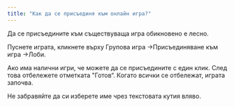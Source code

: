 ```yaml
---
title: "Как да се присъединя към онлайн игра?"
---
```


Да се присъедините към съществуваща игра обикновено е лесно.

Пуснете играта, кликнете върху Групова игра →Присъединяване към игра →Лоби.

Ако има налични игри, че можете да се присъедините с един клик. След това отбележете отметката "Готов“. Когато всички се отбележат, играта започва.

Не забравяйте да си изберете име чрез текстовата кутия вляво. 
